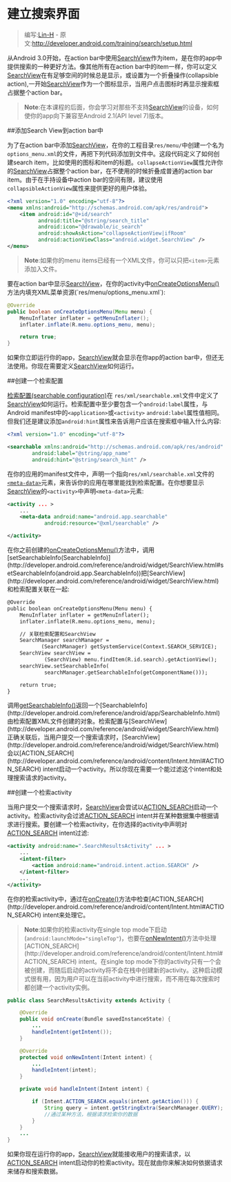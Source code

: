 # 建立搜索界面

> 编写:[Lin-H](https://github.com/Lin-H) - 原文:<http://developer.android.com/training/search/setup.html>

从Android 3.0开始，在action bar中使用[SearchView](http://developer.android.com/reference/android/widget/SearchView.html)作为item，是在你的app中提供搜索的一种更好方法。像其他所有在action bar中的item一样，你可以定义[SearchView](http://developer.android.com/reference/android/widget/SearchView.html)在有足够空间的时候总是显示，或设置为一个折叠操作(collapsible action),一开始[SearchView](http://developer.android.com/reference/android/widget/SearchView.html)作为一个图标显示，当用户点击图标时再显示搜索框占据整个action bar。

>**Note**:在本课程的后面，你会学习对那些不支持[SearchView](http://developer.android.com/reference/android/widget/SearchView.html)的设备，如何使你的app向下兼容至Android 2.1(API level 7)版本。

##添加Search View到action bar中

为了在action bar中添加[SearchView](http://developer.android.com/reference/android/widget/SearchView.html)，在你的工程目录`res/menu/`中创建一个名为`options_menu.xml`的文件，再把下列代码添加到文件中。这段代码定义了如何创建search item，比如使用的图标和item的标题。`collapseActionView`属性允许你的[SearchView](http://developer.android.com/reference/android/widget/SearchView.html)占据整个action bar，在不使用的时候折叠成普通的action bar item。由于在手持设备中action bar的空间有限，建议使用`collapsibleActionView`属性来提供更好的用户体验。

```xml
<?xml version="1.0" encoding="utf-8"?>
<menu xmlns:android="http://schemas.android.com/apk/res/android">
    <item android:id="@+id/search"
          android:title="@string/search_title"
          android:icon="@drawable/ic_search"
          android:showAsAction="collapseActionView|ifRoom"
          android:actionViewClass="android.widget.SearchView" />
</menu>
```

>**Note**:如果你的menu items已经有一个XML文件，你可以只把`<item>`元素添加入文件。

要在action bar中显示[SearchView](http://developer.android.com/reference/android/widget/SearchView.html)，在你的activity中[onCreateOptionsMenu()](http://developer.android.com/reference/android/app/Activity.html#onCreateOptionsMenu(android.view.Menu))方法内填充XML菜单资源(`res/menu/options_menu.xml`):

```java
@Override
public boolean onCreateOptionsMenu(Menu menu) {
    MenuInflater inflater = getMenuInflater();
    inflater.inflate(R.menu.options_menu, menu);

    return true;
}
```

如果你立即运行你的app，[SearchView](http://developer.android.com/reference/android/widget/SearchView.html)就会显示在你app的action bar中，但还无法使用。你现在需要定义[SearchView](http://developer.android.com/reference/android/widget/SearchView.html)如何运行。

##创建一个检索配置

[检索配置(searchable configuration)](http://developer.android.com/guide/topics/search/searchable-config.html)在 `res/xml/searchable.xml`文件中定义了[SearchView](http://developer.android.com/reference/android/widget/SearchView.html)如何运行。检索配置中至少要包含一个`android:label`属性，与Android manifest中的`<application>`或`<activity>` `android:label`属性值相同。但我们还是建议添加`android:hint`属性来告诉用户应该在搜索框中输入什么内容:

```xml
<?xml version="1.0" encoding="utf-8"?>

<searchable xmlns:android="http://schemas.android.com/apk/res/android"
        android:label="@string/app_name"
        android:hint="@string/search_hint" />
```

在你的应用的manifest文件中，声明一个指向`res/xml/searchable.xml`文件的[`<meta-data>`](http://developer.android.com/guide/topics/manifest/meta-data-element.html)元素，来告诉你的应用在哪里能找到检索配置。在你想要显示[SearchView](http://developer.android.com/reference/android/widget/SearchView.html)的`<activity>`中声明`<meta-data>`元素:

```xml
<activity ... >
    ...
    <meta-data android:name="android.app.searchable"
            android:resource="@xml/searchable" />

</activity>
```

在你之前创建的[onCreateOptionsMenu()](http://developer.android.com/reference/android/app/Activity.html#onCreateOptionsMenu(android.view.Menu))方法中，调用[setSearchableInfo(SearchableInfo)](http://developer.android.com/reference/android/widget/SearchView.html#setSearchableInfo(android.app.SearchableInfo))把[SearchView](http://developer.android.com/reference/android/widget/SearchView.html)和检索配置关联在一起:

```xml
@Override
public boolean onCreateOptionsMenu(Menu menu) {
    MenuInflater inflater = getMenuInflater();
    inflater.inflate(R.menu.options_menu, menu);

    // 关联检索配置和SearchView
    SearchManager searchManager =
           (SearchManager) getSystemService(Context.SEARCH_SERVICE);
    SearchView searchView =
            (SearchView) menu.findItem(R.id.search).getActionView();
    searchView.setSearchableInfo(
            searchManager.getSearchableInfo(getComponentName()));

    return true;
}
```

调用[getSearchableInfo()](http://developer.android.com/reference/android/app/SearchManager.html#getSearchableInfo(android.content.ComponentName))返回一个[SearchableInfo](http://developer.android.com/reference/android/app/SearchableInfo.html)由检索配置XML文件创建的对象。检索配置与[SearchView](http://developer.android.com/reference/android/widget/SearchView.html)正确关联后，当用户提交一个搜索请求时，[SearchView](http://developer.android.com/reference/android/widget/SearchView.html)会以[ACTION_SEARCH](http://developer.android.com/reference/android/content/Intent.html#ACTION_SEARCH) intent启动一个activity。所以你现在需要一个能过滤这个intent和处理搜索请求的activity。

##创建一个检索activity

当用户提交一个搜索请求时，[SearchView](http://developer.android.com/reference/android/widget/SearchView.html)会尝试以[ACTION_SEARCH](http://developer.android.com/reference/android/content/Intent.html#ACTION_SEARCH)启动一个activity。检索activity会过滤[ACTION_SEARCH](http://developer.android.com/reference/android/content/Intent.html#ACTION_SEARCH) intent并在某种数据集中根据请求进行搜索。要创建一个检索activity，在你选择的activity中声明对[ACTION_SEARCH](http://developer.android.com/reference/android/content/Intent.html#ACTION_SEARCH) intent过滤:

```xml
<activity android:name=".SearchResultsActivity" ... >
    ...
    <intent-filter>
        <action android:name="android.intent.action.SEARCH" />
    </intent-filter>
    ...
</activity>
```

在你的检索activity中，通过在[onCreate()](http://developer.android.com/reference/android/app/Activity.html#onCreate(android.os.Bundle))方法中检查[ACTION_SEARCH](http://developer.android.com/reference/android/content/Intent.html#ACTION_SEARCH) intent来处理它。

>**Note**:如果你的检索activity在single top mode下启动(`android:launchMode="singleTop"`)，也要在[onNewIntent()](http://developer.android.com/reference/android/app/Activity.html#onNewIntent(android.content.Intent))方法中处理[ACTION_SEARCH](http://developer.android.com/reference/android/content/Intent.html#ACTION_SEARCH) intent。在single top mode下你的activity只有一个会被创建，而随后启动的activity将不会在栈中创建新的activity。这种启动模式很有用，因为用户可以在当前activity中进行搜索，而不用在每次搜索时都创建一个activity实例。

```java
public class SearchResultsActivity extends Activity {

    @Override
    public void onCreate(Bundle savedInstanceState) {
        ...
        handleIntent(getIntent());
    }

    @Override
    protected void onNewIntent(Intent intent) {
        ...
        handleIntent(intent);
    }

    private void handleIntent(Intent intent) {

        if (Intent.ACTION_SEARCH.equals(intent.getAction())) {
            String query = intent.getStringExtra(SearchManager.QUERY);
            //通过某种方法，根据请求检索你的数据
        }
    }
    ...
}
```

如果你现在运行你的app，[SearchView](http://developer.android.com/reference/android/widget/SearchView.html)就能接收用户的搜索请求，以[ACTION_SEARCH](http://developer.android.com/reference/android/content/Intent.html#ACTION_SEARCH) intent启动你的检索activity。现在就由你来解决如何依据请求来储存和搜索数据。
